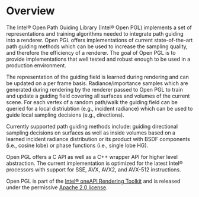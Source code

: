 Overview
========

The Intel® Open Path Guiding Library (Intel® Open PGL) implements a set of representations and training algorithms needed to integrate path guiding
into a renderer. Open PGL offers implementations of current state-of-the-art path guiding methods which can be used to increase the sampling quality, and therefore the efficiency of a renderer. The goal of Open PGL is to provide implementations that well tested and robust enough to be used in a production environment. 

The representation of the guiding field is learned during rendering and can be updated on a per frame basis. Radiance/importance samples which are generated during rendering by the renderer passed to Open PGL to train and update a guiding field
covering all surfaces and volumes of the current scene. For each vertex of a random path/walk the guiding field can be queried for a local distriubtion (e.g., incident radiance) which can be used to guide local sampling decisions (e.g., directions).

Currently supported path guiding methods include: guiding directional sampling decisions on surfaces as well as inside volumes based on a learned incident radiance distribution or its product with BSDF components (i.e., cosine lobe) or phase functions (i.e., single lobe HG).

Open PGL offers a C API as well as a C++ wrapper API for higher level abstraction. 
The current implementation is optimized for the latest Intel® processors with support for SSE, AVX, AVX2, and AVX-512 instructions.
<!--, and for ARM processors with support for NEON instructions.--> 

Open PGL is part of the [Intel® oneAPI Rendering Toolkit](https://software.intel.com/en-us/rendering-framework) and is released
under the permissive [Apache 2.0 license](http://www.apache.org/licenses/LICENSE-2.0).
